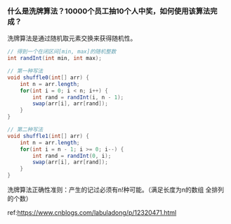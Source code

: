 ### 什么是洗牌算法？10000个员工抽10个人中奖，如何使用该算法完成？

洗牌算法是通过随机取元素交换来获得随机性。

```java
// 得到一个在闭区间[min, max]的随机整数
int randInt(int min, int max);

// 第一种写法
void shuffle0(int[] arr) {
	int n = arr.length;
	for(int i = 0; i < n; i++) {
		int rand = randInt(i, n - 1);
        swap(arr[i], arr[rand]);
	}
}

// 第二种写法
void shuffle1(int[] arr) {
	int n = arr.length;
	for(int i = n - 1; i >= 0; i--) {
        int rand = randInt(0, i);
        swap(arr[i], arr[rand]);
    }
}

```

洗牌算法正确性准则：产生的记过必须有n!种可能。（满足长度为n的数组 全排列的个数）

ref:https://www.cnblogs.com/labuladong/p/12320471.html